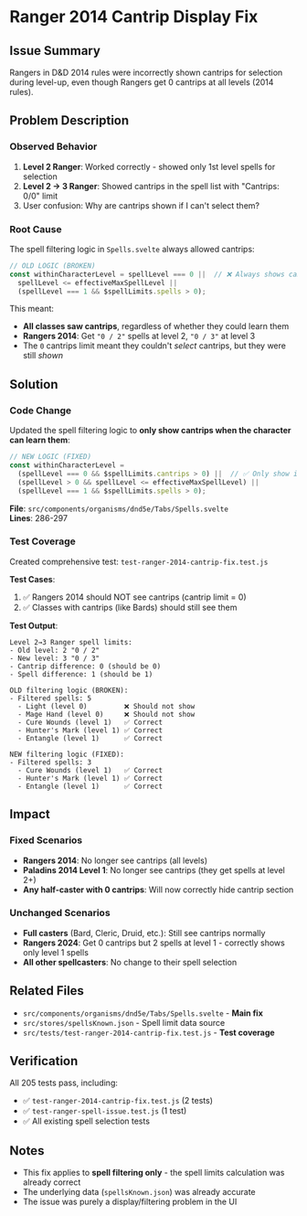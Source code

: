 # Ranger 2014 Cantrip Display Fix

## Issue Summary
Rangers in D&D 2014 rules were incorrectly shown cantrips for selection during level-up, even though Rangers get 0 cantrips at all levels (2014 rules).

## Problem Description

### Observed Behavior
1. **Level 2 Ranger**: Worked correctly - showed only 1st level spells for selection
2. **Level 2 → 3 Ranger**: Showed cantrips in the spell list with "Cantrips: 0/0" limit
3. User confusion: Why are cantrips shown if I can't select them?

### Root Cause
The spell filtering logic in `Spells.svelte` always allowed cantrips:

```javascript
// OLD LOGIC (BROKEN)
const withinCharacterLevel = spellLevel === 0 ||  // ❌ Always shows cantrips!
  spellLevel <= effectiveMaxSpellLevel || 
  (spellLevel === 1 && $spellLimits.spells > 0);
```

This meant:
- **All classes saw cantrips**, regardless of whether they could learn them
- **Rangers 2014**: Get `"0 / 2"` spells at level 2, `"0 / 3"` at level 3
- The `0` cantrips limit meant they couldn't *select* cantrips, but they were still *shown*

## Solution

### Code Change
Updated the spell filtering logic to **only show cantrips when the character can learn them**:

```javascript
// NEW LOGIC (FIXED)
const withinCharacterLevel = 
  (spellLevel === 0 && $spellLimits.cantrips > 0) ||  // ✅ Only show if cantrip limit > 0
  (spellLevel > 0 && spellLevel <= effectiveMaxSpellLevel) || 
  (spellLevel === 1 && $spellLimits.spells > 0);
```

**File**: `src/components/organisms/dnd5e/Tabs/Spells.svelte`  
**Lines**: 286-297

### Test Coverage
Created comprehensive test: `test-ranger-2014-cantrip-fix.test.js`

**Test Cases**:
1. ✅ Rangers 2014 should NOT see cantrips (cantrip limit = 0)
2. ✅ Classes with cantrips (like Bards) should still see them

**Test Output**:
```
Level 2→3 Ranger spell limits:
- Old level: 2 "0 / 2"
- New level: 3 "0 / 3"
- Cantrip difference: 0 (should be 0)
- Spell difference: 1 (should be 1)

OLD filtering logic (BROKEN):
- Filtered spells: 5
  - Light (level 0)         ❌ Should not show
  - Mage Hand (level 0)     ❌ Should not show
  - Cure Wounds (level 1)   ✅ Correct
  - Hunter's Mark (level 1) ✅ Correct
  - Entangle (level 1)      ✅ Correct

NEW filtering logic (FIXED):
- Filtered spells: 3
  - Cure Wounds (level 1)   ✅ Correct
  - Hunter's Mark (level 1) ✅ Correct
  - Entangle (level 1)      ✅ Correct
```

## Impact

### Fixed Scenarios
- **Rangers 2014**: No longer see cantrips (all levels)
- **Paladins 2014 Level 1**: No longer see cantrips (they get spells at level 2+)
- **Any half-caster with 0 cantrips**: Will now correctly hide cantrip section

### Unchanged Scenarios
- **Full casters** (Bard, Cleric, Druid, etc.): Still see cantrips normally
- **Rangers 2024**: Get 0 cantrips but 2 spells at level 1 - correctly shows only level 1 spells
- **All other spellcasters**: No change to their spell selection

## Related Files
- `src/components/organisms/dnd5e/Tabs/Spells.svelte` - **Main fix**
- `src/stores/spellsKnown.json` - Spell limit data source
- `src/tests/test-ranger-2014-cantrip-fix.test.js` - **Test coverage**

## Verification
All 205 tests pass, including:
- ✅ `test-ranger-2014-cantrip-fix.test.js` (2 tests)
- ✅ `test-ranger-spell-issue.test.js` (1 test) 
- ✅ All existing spell selection tests

## Notes
- This fix applies to **spell filtering only** - the spell limits calculation was already correct
- The underlying data (`spellsKnown.json`) was already accurate
- The issue was purely a display/filtering problem in the UI
